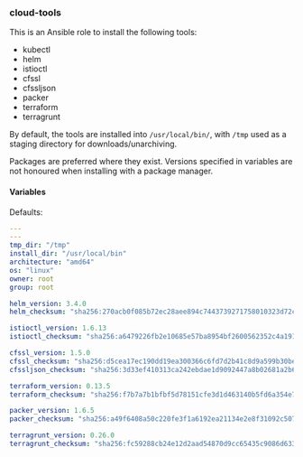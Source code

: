 ### cloud-tools

This is an Ansible role to install the following tools:

- kubectl
- helm
- istioctl
- cfssl
- cfssljson
- packer
- terraform
- terragrunt

By default, the tools are installed into `/usr/local/bin/`, with `/tmp` used as a staging directory for downloads/unarchiving.

Packages are preferred where they exist. Versions specified in variables are not honoured when installing with a package manager.

#### Variables

Defaults:

```yaml
---
---
tmp_dir: "/tmp"
install_dir: "/usr/local/bin"
architecture: "amd64"
os: "linux"
owner: root
group: root

helm_version: 3.4.0
helm_checksum: "sha256:270acb0f085b72ec28aee894c7443739271758010323d72ced0e92cd2c96ffdb"

istioctl_version: 1.6.13
istioctl_checksum: "sha256:a6479226fb2e10685e57ba8954bf2600562352c4a191ce9b8598bb24fb6fe3e6"

cfssl_version: 1.5.0
cfssl_checksum: "sha256:d5cea17ec190dd19ea300366c6fd7d2b41c8d9a599b30be79c290d1477f82c68"
cfssljson_checksum: "sha256:3d33ef410313ca242ebdae1d9092447a8b02681a2b6d21d0a272f6e8d6d5191e"

terraform_version: 0.13.5
terraform_checksum: "sha256:f7b7a7b1bfbf5d78151cfe3d1d463140b5fd6a354e71a7de2b5644e652ca5147"

packer_version: 1.6.5
packer_checksum: "sha256:a49f6408a50c220fe3f1a6192ea21134e2e8f31092c507614cd27ad4f913234b"

terragrunt_version: 0.26.0
terragrunt_checksum: "sha256:fc59288cb24e12d2aad54870d9cc65435c9086d633d8ea2e9160c3ce4e0c9940"
```
